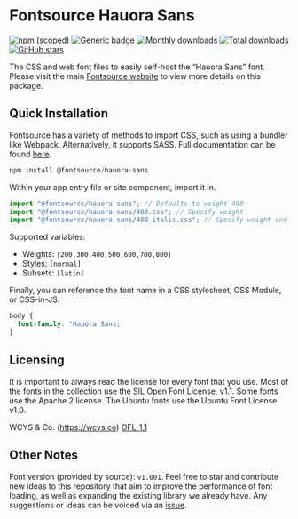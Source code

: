 # Fontsource Hauora Sans

[![npm (scoped)](https://img.shields.io/npm/v/@fontsource/hauora-sans?color=brightgreen)](https://www.npmjs.com/package/@fontsource/hauora-sans) [![Generic badge](https://img.shields.io/badge/fontsource-passing-brightgreen)](https://github.com/fontsource/fontsource) [![Monthly downloads](https://badgen.net/npm/dm/@fontsource/hauora-sans)](https://github.com/fontsource/fontsource) [![Total downloads](https://badgen.net/npm/dt/@fontsource/hauora-sans)](https://github.com/fontsource/fontsource) [![GitHub stars](https://img.shields.io/github/stars/fontsource/fontsource.svg?style=social&label=Star)](https://github.com/fontsource/fontsource/stargazers)

The CSS and web font files to easily self-host the “Hauora Sans” font. Please visit the main [Fontsource website](https://fontsource.org/fonts/hauora-sans) to view more details on this package.

## Quick Installation

Fontsource has a variety of methods to import CSS, such as using a bundler like Webpack. Alternatively, it supports SASS. Full documentation can be found [here](https://fontsource.org/docs/getting-started/introduction).

```javascript
npm install @fontsource/hauora-sans
```

Within your app entry file or site component, import it in.

```javascript
import "@fontsource/hauora-sans"; // Defaults to weight 400
import "@fontsource/hauora-sans/400.css"; // Specify weight
import "@fontsource/hauora-sans/400-italic.css"; // Specify weight and style

```

Supported variables:
- Weights: `[200,300,400,500,600,700,800]`
- Styles: `[normal]`
- Subsets: `[latin]`

Finally, you can reference the font name in a CSS stylesheet, CSS Module, or CSS-in-JS.

```css
body {
  font-family: "Hauora Sans;
}
```

## Licensing
It is important to always read the license for every font that you use.
Most of the fonts in the collection use the SIL Open Font License, v1.1. Some fonts use the Apache 2 license. The Ubuntu fonts use the Ubuntu Font License v1.0.

WCYS & Co. (https://wcys.co)
[OFL-1.1](https://github.com/WCYS-Co/Hauora-Sans/blob/master/OFL.txt)

## Other Notes
Font version (provided by source): `v1.001`.
Feel free to star and contribute new ideas to this repository that aim to improve the performance of font loading, as well as expanding the existing library we already have. Any suggestions or ideas can be voiced via an [issue](https://github.com/fontsource/fontsource/issues).